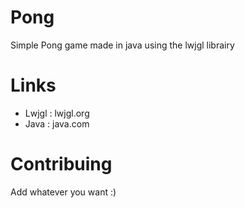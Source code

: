 Pong
====

Simple Pong game made in java using the lwjgl librairy

Links
=====

  - Lwjgl : lwjgl.org
  - Java : java.com

Contribuing
===========

Add whatever you want :)

